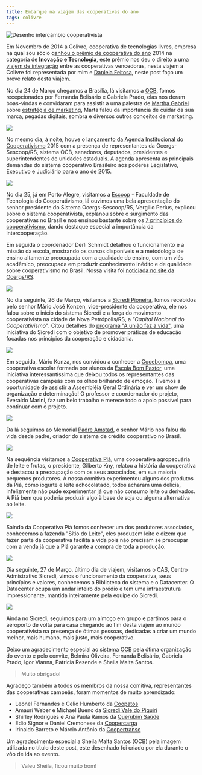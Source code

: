 ```yaml
---
title: Embarque na viajem das cooperativas do ano
tags: colivre
---
```


![Desenho intercâmbio cooperativista](/files/post-viajem-premio-cooperativas.jpg)

Em Novembro de 2014 a Colivre, cooperativa de tecnologias livres, empresa na
qual sou sócio [ganhou o prêmio de cooperativa do
ano](http://softwarelivre.org/colivre/blog/colivre-e-vencedora-do-9o-premio-cooperativa-do-ano-na-categoria-inovacao-e-tecnologia)
2014 na categoria de **Inovação e Tecnologia**, este prêmio nos deu o direito a uma
[viajem de integração](http://softwarelivre.org/colivre/blog/colivre-participa-de-viagem-dos-vencedores-do-9o-premio-cooperativa-do-ano)
entre as cooperativas vencedoras, nesta
viajem a Colivre foi representada por mim e [Daniela
Feitosa](http://softwarelivre.org/dani), neste post faço um breve relato
desta viajem.

No dia 24 de Março chegamos a Brasília, lá visitamos a
[OCB](http://ocb.org.br), fomos recepcionados por Fernanda Belisário e Gabriela
Prado, elas nos deram boas-vindas e convidaram para assistir a uma
palestra de [Martha Gabriel](http://www.martha.com.br) sobre [estratégia de
marketing](http://twitter.com/joenio/status/580462562610950144), Marta falou da importância
de cuidar da sua marca, pegadas digitais, sombra e diversos outros conceitos de
marketing.

<div class="full-width">
  <img src="http://pbs.twimg.com/media/CA43lYZWoAIfRdf.jpg:large" />
</div>

No mesmo dia, à noite, houve o [lançamento da Agenda Institucional do
Cooperativismo](http://www.ocergs.coop.br/comunicacao/noticias/2101-movimento-cooperativista-lanca-agenda-institucional)
2015 com a presença de representantes da Ocergs-Sescoop/RS, sistema OCB,
senadores, deputados, presidentes e superintendentes de unidades estaduais.  A
agenda apresenta as principais demandas do sistema cooperativo Brasileiro aos
poderes Legislativo, Executivo e Judiciário para o ano de 2015.

<!-- https://twitter.com/joenio/status/580517899670036481 -->

<div class="full-width">
  <img src="http://pbs.twimg.com/media/CA5p5ouWAAAk6cw.jpg:large" />
</div>

No dia 25, já em Porto Alegre, visitamos a [Escoop](http://escoop.edu.br) - Faculdade de Tecnologia
do Cooperativismo, lá ouvimos uma bela apresentação do senhor presidente do
Sistema Ocergs-Sescoop/RS, Vergilio Perius, explicou sobre o sistema
cooperativista, explanou sobre o surgimento das cooperativas no Brasil e nos
ensinou bastante sobre os [7 princípios do
cooperativismo](http://pt.wikipedia.org/wiki/Princ%C3%ADpios_cooperativos),
dando destaque especial a importância da intercooperação.

Em seguida o coordenador Derli Schmidt detalhou o funcionamento e a missão da
escola, mostrando os cursos disponíveis e a metodologia de ensino altamente
preocupada com a qualidade do ensino, com um viés acadêmico,
preocupada em produzir conhecimento inédito e de qualidade sobre cooperativismo
no Brasil. Nossa visita foi [noticiada no site da Ocergs/RS](http://www.ocergs.coop.br/comunicacao/noticias/2100-sistema-recebe-comitiva-de-vencedoras-do-premio-cooperativo-do-ano).

<div class="full-width">
  <img src="/files/visita-escoop-rs.jpg" />
</div>

No dia seguinte, 26 de Março, visitamos a [Sicredi
Pioneira](http://www.sicredipioneira.com.br), fomos recebidos pelo senhor Mário
José Konzen, vice-presidente da cooperativa, ele nos falou sobre o início do sistema
Sicredi e a força do movimento cooperativista na cidade de Nova
Petrópolis/RS, a _"Capital Nacional do Cooperativismo"_.  Citou detalhes do
[programa "A união faz a vida"](http://www.auniaofazavida.com.br), uma
iniciativa do Sicredi com o objetivo de promover práticas de educação focadas nos
princípios da cooperação e cidadania.

<div class="full-width">
  <img src="/files/mario-konzen-sicredi-rs.jpg" />
</div>

Em seguida, Mário Konza, nos convidou a conhecer a
[Cooebompa](http://cooebompa.blogspot.com.br), uma cooperativa escolar formada
por alunos da [Escola Bom Pastor](http://www.escolabompastor.com.br), uma
iniciativa interessantíssima que deixou todos os representantes das
cooperativas campeâs com os olhos brilhando de emoção. Tivemos a oportunidade
de assistir a Assembléia Geral Ordinária e ver um show de organização e
determinação! O professor e coordernador do projeto, Everaldo Marini, faz um
belo trabalho e merece todo o apoio possível para continuar com o projeto.

<div class="full-width">
  <img src="/files/visita-cooebompa.jpg" />
</div>

Da lá seguimos ao Memorial [Padre
Amstad](https://pt.wikipedia.org/wiki/Theodor_Amstad), o senhor Mário nos falou
da vida desde padre, criador do sistema de crédito cooperativo no Brasil.

<div class="full-width">
  <img src="/files/memorial-padre-amstad.jpg" />
</div>

Na sequência visitamos a [Cooperativa Piá](http://www.pia.com.br), uma
cooperativa agropecuária de leite e frutas, o presidente, Gilberto Kny, relatou
a história da cooperativa e destacou a preocupação com os seus associados, em
sua maioria pequenos produtores. A nossa comitiva experimentou alguns dos
produtos da Piá, como iogurte e leite achocolatado, todos acharam uma delícia,
infelizmente não pude experimentar já que não consumo leite ou derivados.  A
Piá bem que poderia produzir algo à base de soja ou alguma alternativa ao
leite.

<div class="full-width">
  <img src="/files/visita-cooperativa-pia.jpg" />
</div>

Saindo da Cooperativa Piá fomos conhecer um dos produtores associados,
conhecemos a fazenda "Sítio do Leite", eles produzem leite e dizem que fazer
parte da cooperativa facilita a vida pois não precisam se preocupar com a venda
já que a Piá garante a compra de toda a produção.

<div class="full-width">
  <img src="/files/fazenda-leite-pia.jpg" />
</div>

Dia seguinte, 27 de Março, último dia de viajem, visitamos o CAS, Centro
Admistrativo Sicredi, vimos o funcionamento da cooperativa, seus princípios e
valores, conhecemos a Biblioteca do sistema e o Datacenter. O Datacenter
ocupa um andar inteiro do prédio e tem uma infraestrutura impressionante,
mantida inteiramente pela equipe do Sicredi.

<div class="full-width">
  <img src="/files/joenio-visita-sicredi.jpg" />
</div>

Ainda no Sicredi, seguimos para um almoço em grupo e partimos para o aeroporto
de volta para casa chegando ao fim desta viajem ao mundo cooperativista na
presença de ótimas pessoas, dedicadas a criar um mundo melhor, mais humano,
mais justo, mais cooperativo.

Deixo um agradecimento especial ao sistema
[OCB](http://www.brasilcooperativo.coop.br) pela ótima organização do evento e
pelo convite, Belmira Oliveira, Fernanda Belisário, Gabriela Prado, Igor
Vianna, Patricia Resende e Sheila Malta Santos.

> Muito obrigado!

Agradeço também a todos os membros da nossa comitiva, representantes das
cooperativas campeâs, foram momentos de muito aprendizado:

* Leonel Fernandes e Celio Humberto da [Coopatos](http://www.coopatos.com.br)
* Amauri Weber e Michael Bueno da [Sicredi Vale do Piquiri](http://www.sicredivaledopiquiriabcd.com.br)
* Shirley Rodrigues e Ana Paula Ramos da [Querubim Saúde](http://www.querubimsaude.com.br)
* Édio Signor e Daniel Cremonese da [Coopercarga](http://www.coopercarga.com.br)
* Irinaldo Barreto e Márcio Antônio da [Coopertransc](http://www.coopertransc.com.br)

Um agradecimento especial a Sheila Malta Santos (OCB) pela imagem utilizada no
título deste post, este desenhado foi criado por ela durante o vôo de ida ao
evento.

> Valeu Sheila, ficou muito bom!
